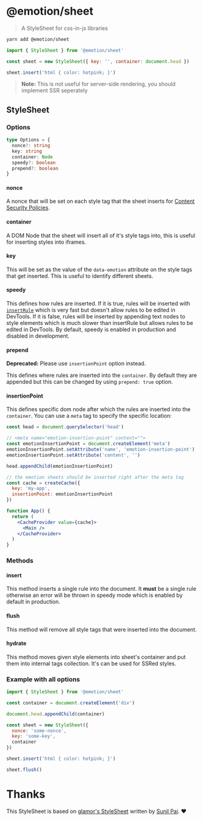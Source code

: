 # @emotion/sheet

> A StyleSheet for css-in-js libraries

```bash
yarn add @emotion/sheet
```

```jsx
import { StyleSheet } from '@emotion/sheet'

const sheet = new StyleSheet({ key: '', container: document.head })

sheet.insert('html { color: hotpink; }')
```

> **Note:**
> This is not useful for server-side rendering, you should implement SSR seperately

## StyleSheet

### Options

```ts
type Options = {
  nonce?: string
  key: string
  container: Node
  speedy?: boolean
  prepend?: boolean
}
```

#### nonce

A nonce that will be set on each style tag that the sheet inserts for [Content Security Policies](https://developer.mozilla.org/en-US/docs/Web/HTTP/CSP).

#### container

A DOM Node that the sheet will insert all of it's style tags into, this is useful for inserting styles into iframes.

#### key

This will be set as the value of the `data-emotion` attribute on the style tags that get inserted. This is useful to identify different sheets.

#### speedy

This defines how rules are inserted. If it is true, rules will be inserted with [`insertRule`](https://developer.mozilla.org/en-US/docs/Web/API/CSSStyleSheet/insertRule) which is very fast but doesn't allow rules to be edited in DevTools. If it is false, rules will be inserted by appending text nodes to style elements which is much slower than insertRule but allows rules to be edited in DevTools. By default, speedy is enabled in production and disabled in development.

#### prepend

**Deprecated:** Please use `insertionPoint` option instead.

This defines where rules are inserted into the `container`. By default they are appended but this can be changed by using `prepend: true` option.

#### insertionPoint

This defines specific dom node after which the rules are inserted into the `container`. You can use a `meta` tag to specify the specific location:

```jsx
const head = document.querySelector('head')

// <meta name="emotion-insertion-point" content="">
const emotionInsertionPoint = document.createElement('meta')
emotionInsertionPoint.setAttribute('name', 'emotion-insertion-point')
emotionInsertionPoint.setAttribute('content', '')

head.appendChild(emotionInsertionPoint)

// the emotion sheets should be inserted right after the meta tag
const cache = createCache({
  key: 'my-app',
  insertionPoint: emotionInsertionPoint
})

function App() {
  return (
    <CacheProvider value={cache}>
      <Main />
    </CacheProvider>
  )
}
```

### Methods

#### insert

This method inserts a single rule into the document. It **must** be a single rule otherwise an error will be thrown in speedy mode which is enabled by default in production.

#### flush

This method will remove all style tags that were inserted into the document.

#### hydrate

This method moves given style elements into sheet's container and put them into internal tags collection. It's can be used for SSRed styles.

### Example with all options

```jsx
import { StyleSheet } from '@emotion/sheet'

const container = document.createElement('div')

document.head.appendChild(container)

const sheet = new StyleSheet({
  nonce: 'some-nonce',
  key: 'some-key',
  container
})

sheet.insert('html { color: hotpink; }')

sheet.flush()
```

# Thanks

This StyleSheet is based on [glamor's StyleSheet](https://github.com/threepointone/glamor) written by [Sunil Pai](https://github.com/threepointone). ❤️
